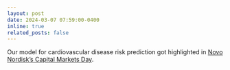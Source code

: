 ```yaml
---
layout: post
date: 2024-03-07 07:59:00-0400
inline: true
related_posts: false
---
```


Our model for cardiovascular disease risk prediction got highlighted in [Novo Nordisk’s Capital Markets Day](https://www.novonordisk.com/content/dam/nncorp/global/en/investors/irmaterial/cmd/2024/P10-Data-Science-and-AI.pdf#page=8).
